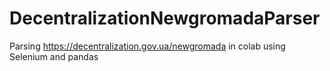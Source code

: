 # DecentralizationNewgromadaParser
Parsing https://decentralization.gov.ua/newgromada in colab using Selenium and pandas 
